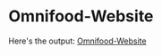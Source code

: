# Omnifood-Website

Here's the output: [Omnifood-Website](https://harshh3010.github.io/Omnifood-Website-1/)
